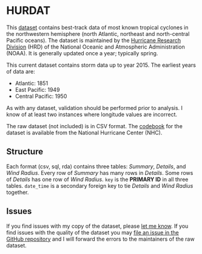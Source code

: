 # HURDAT

This [dataset](http://www.nhc.noaa.gov/data/#hurdat) contains best-track data of most known tropical cyclones in the northwestern hemisphere (north Atlantic, northeast and north-central Pacific oceans). The dataset is maintained by the [Hurricane Research Division](http://www.aoml.noaa.gov/hrd/data_sub/re_anal.html) (HRD) of the National Oceanic and Atmospheric Administration (NOAA). It is generally updated once a year; typically spring.

This current dataset contains storm data up to year 2015. The earliest years of data are:

* Atlantic: 1851
* East Pacific: 1949
* Central Pacific: 1950

As with any dataset, validation should be performed prior to analysis. I know of at least two instances where longitude values are incorrect. 

The raw dataset (not included) is in CSV format. The [codebook](http://www.nhc.noaa.gov/data/hurdat/hurdat2-format-atlantic.pdf) for the dataset is available from the National Hurricane Center (NHC). 

## Structure

Each format (csv, sql, rda) contains three tables: <var>Summary</var>, <var>Details</var>, and <var>Wind Radius</var>. Every row of <var>Summary</var> has many rows in <var>Details</var>. Some rows of <var>Details</var> has one row of <var>Wind Radius</var>. 
`key` is the **PRIMARY ID** in all three tables. `date_time` is a secondary foreign key to tie <var>Details</var> and <var>Wind Radius</var> together. 

## Issues

If you find issues with my copy of the dataset, please [let me know](https://github.com/timtrice/datasets/issues). If you find issues with the quality of the dataset you may [file an issue in the GitHub repository](https://github.com/timtrice/datasets/issues) and I will forward the errors to the maintainers of the raw dataset.
